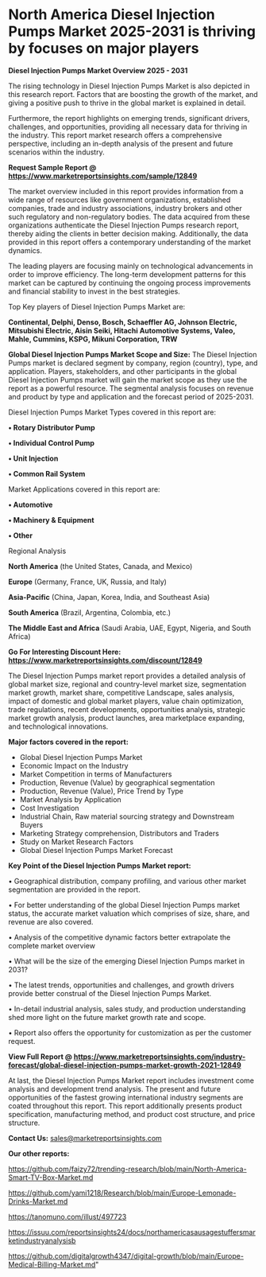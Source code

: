  # North America Diesel Injection Pumps Market 2025-2031 is thriving by focuses on major players

<Strong> Diesel Injection Pumps Market Overview 2025 - 2031</strong>

The rising technology in Diesel Injection Pumps Market is also depicted in this research report. Factors that are boosting the growth of the market, and giving a positive push to thrive in the global market is explained in detail.

Furthermore, the report highlights on emerging trends, significant drivers, challenges, and opportunities, providing all necessary data for thriving in the industry. This report market research offers a comprehensive perspective, including an in-depth analysis of the present and future scenarios within the industry.

<strong>Request Sample Report @ <a href=https://www.marketreportsinsights.com/sample/12849>https://www.marketreportsinsights.com/sample/12849</a></strong>

The market overview included in this report provides information from a wide range of resources like government organizations, established companies, trade and industry associations, industry brokers and other such regulatory and non-regulatory bodies. The data acquired from these organizations authenticate the Diesel Injection Pumps research report, thereby aiding the clients in better decision making. Additionally, the data provided in this report offers a contemporary understanding of the market dynamics.

The leading players are focusing mainly on technological advancements in order to improve efficiency. The long-term development patterns for this market can be captured by continuing the ongoing process improvements and financial stability to invest in the best strategies.

Top Key players of Diesel Injection Pumps Market are:

<strong>Continental, Delphi, Denso, Bosch, Schaeffler AG, Johnson Electric, Mitsubishi Electric, Aisin Seiki, Hitachi Automotive Systems, Valeo, Mahle, Cummins, KSPG, Mikuni Corporation, TRW</strong>

<strong><b>Global Diesel Injection Pumps Market Scope and Size:</b></strong>
The Diesel Injection Pumps market is declared segment by company, region (country), type, and application. Players, stakeholders, and other participants in the global Diesel Injection Pumps market will gain the market scope as they use the report as a powerful resource. The segmental analysis focuses on revenue and product by type and application and the forecast period of 2025-2031.

Diesel Injection Pumps Market Types covered in this report are:

<strong>• Rotary Distributor Pump

• Individual Control Pump

• Unit Injection

• Common Rail System</strong>

Market Applications covered in this report are:

<strong>• Automotive

• Machinery & Equipment

• Other</strong> 

Regional Analysis

<strong>North America</strong> (the United States, Canada, and Mexico)

<strong>Europe</strong> (Germany, France, UK, Russia, and Italy)

<strong>Asia-Pacific</strong> (China, Japan, Korea, India, and Southeast Asia)

<strong>South America</strong> (Brazil, Argentina, Colombia, etc.)

<strong>The Middle East and Africa</strong> (Saudi Arabia, UAE, Egypt, Nigeria, and South Africa)

<strong>Go For Interesting Discount Here: <a href=https://www.marketreportsinsights.com/discount/12849>https://www.marketreportsinsights.com/discount/12849</a></strong>

The Diesel Injection Pumps market report provides a detailed analysis of global market size, regional and country-level market size, segmentation market growth, market share, competitive Landscape, sales analysis, impact of domestic and global market players, value chain optimization, trade regulations, recent developments, opportunities analysis, strategic market growth analysis, product launches, area marketplace expanding, and technological innovations.

<strong><b>Major factors covered in the report:</b></strong>
<ul>
  <li>Global Diesel Injection Pumps Market </li>
  <li>Economic Impact on the Industry</li>
  <li>Market Competition in terms of Manufacturers</li>
  <li>Production, Revenue (Value) by geographical segmentation</li>
  <li>Production, Revenue (Value), Price Trend by Type</li>
  <li>Market Analysis by Application</li>
  <li>Cost Investigation</li>
  <li>Industrial Chain, Raw material sourcing strategy and Downstream Buyers</li>
  <li>Marketing Strategy comprehension, Distributors and Traders</li>
  <li>Study on Market Research Factors</li>
  <li>Global Diesel Injection Pumps Market Forecast</li>
</ul>

<strong><b>Key Point of the Diesel Injection Pumps Market report:</b></strong>

• Geographical distribution, company profiling, and various other market segmentation are provided in the report.

• For better understanding of the global Diesel Injection Pumps market status, the accurate market valuation which comprises of size, share, and revenue are also covered.

• Analysis of the competitive dynamic factors better extrapolate the complete market overview

• What will be the size of the emerging Diesel Injection Pumps market in 2031?

• The latest trends, opportunities and challenges, and growth drivers provide better construal of the Diesel Injection Pumps Market.

• In-detail industrial analysis, sales study, and production understanding shed more light on the future market growth rate and scope.

• Report also offers the opportunity for customization as per the customer request.

<strong><b>View Full Report @ <a href=https://www.marketreportsinsights.com/industry-forecast/global-diesel-injection-pumps-market-growth-2021-12849>https://www.marketreportsinsights.com/industry-forecast/global-diesel-injection-pumps-market-growth-2021-12849</a></b></strong>


At last, the Diesel Injection Pumps Market report includes investment come analysis and development trend analysis. The present and future opportunities of the fastest growing international industry segments are coated throughout this report. This report additionally presents product specification, manufacturing method, and product cost structure, and price structure.

<strong>Contact Us:</strong>
sales@marketreportsinsights.com

<strong>Our other reports:</strong>

<a href=https://github.com/faizy72/trending-research/blob/main/North-America-Smart-TV-Box-Market.md>https://github.com/faizy72/trending-research/blob/main/North-America-Smart-TV-Box-Market.md</a>

<a href=https://github.com/yami1218/Research/blob/main/Europe-Lemonade-Drinks-Market.md>https://github.com/yami1218/Research/blob/main/Europe-Lemonade-Drinks-Market.md</a>

<a href=https://tanomuno.com/illust/497723>https://tanomuno.com/illust/497723</a>

<a href=https://issuu.com/reportsinsights24/docs/northamericasausagestuffersmarketindustryanalysisb>https://issuu.com/reportsinsights24/docs/northamericasausagestuffersmarketindustryanalysisb</a>

<a href=https://github.com/digitalgrowth4347/digital-growth/blob/main/Europe-Medical-Billing-Market.md>https://github.com/digitalgrowth4347/digital-growth/blob/main/Europe-Medical-Billing-Market.md</a>"
